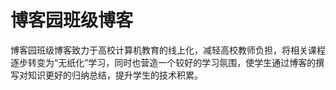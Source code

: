 # 博客园班级博客
博客园班级博客致力于高校计算机教育的线上化，减轻高校教师负担，将相关课程逐步转变为“无纸化”学习，同时也营造一个较好的学习氛围，使学生通过博客的撰写对知识更好的归纳总结，提升学生的技术积累。
